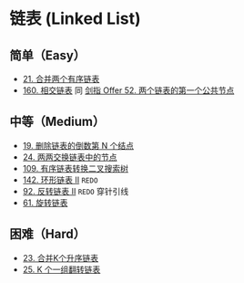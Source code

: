 # 链表 (Linked List)


## 简单（Easy）

- [21. 合并两个有序链表](https://leetcode-cn.com/problems/merge-two-sorted-lists/)
- [160. 相交链表](https://leetcode-cn.com/problems/intersection-of-two-linked-lists/) 同 [剑指 Offer 52. 两个链表的第一个公共节点](https://leetcode-cn.com/problems/liang-ge-lian-biao-de-di-yi-ge-gong-gong-jie-dian-lcof/)

## 中等（Medium）

- [19. 删除链表的倒数第 N 个结点](https://leetcode-cn.com/problems/remove-nth-node-from-end-of-list/)
- [24. 两两交换链表中的节点](https://leetcode-cn.com/problems/swap-nodes-in-pairs/)
- [109. 有序链表转换二叉搜索树](https://leetcode-cn.com/problems/convert-sorted-list-to-binary-search-tree/)
- [142. 环形链表 II](https://leetcode-cn.com/problems/linked-list-cycle-ii/) `REDO`
- [92. 反转链表 II](https://leetcode-cn.com/problems/reverse-linked-list-ii/) `REDO` 穿针引线
- [61. 旋转链表](https://leetcode-cn.com/problems/rotate-list/)

## 困难（Hard）

- [23. 合并K个升序链表](https://leetcode-cn.com/problems/merge-k-sorted-lists/)
- [25. K 个一组翻转链表](https://leetcode-cn.com/problems/reverse-nodes-in-k-group/)
